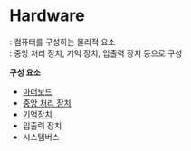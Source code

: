# Hardware
: 컴퓨터를 구성하는 물리적 요소    
: 중앙 처리 장치, 기억 장치, 입출력 장치 등으로 구성   


**구성 요소**
- [마더보드](./motherboard.md)
- [중앙 처리 장치](./cpu.md)
- [기억장치](./memory.md)
- 입출력 장치
- 시스템버스
